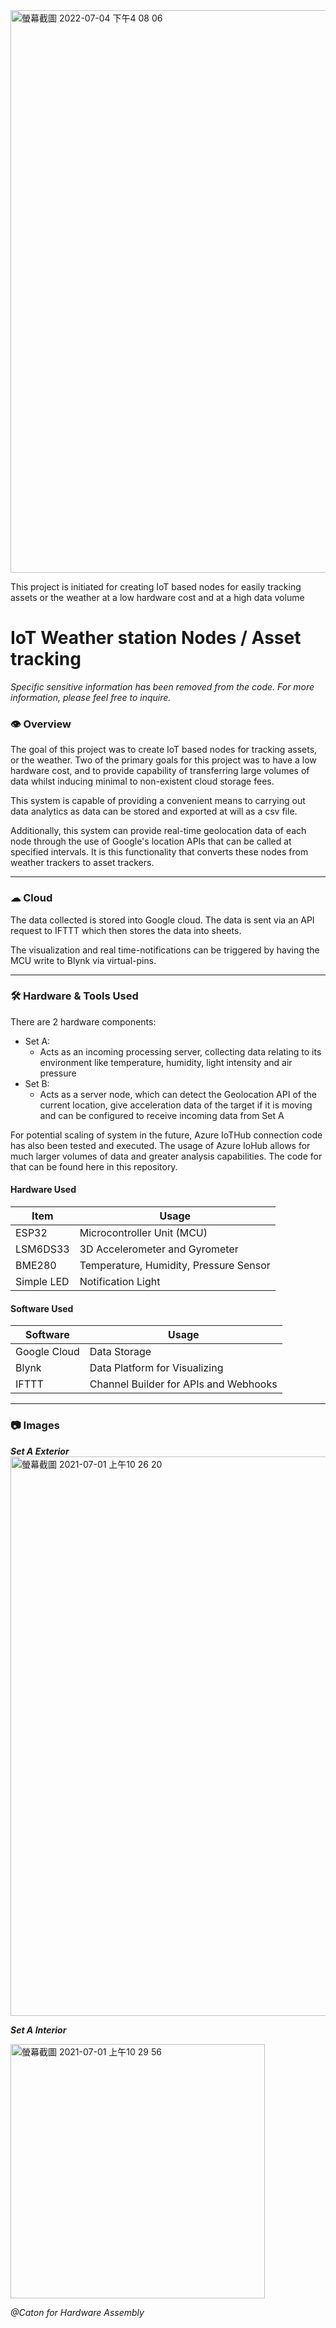<img width="900" alt="螢幕截圖 2022-07-04 下午4 08 06" src="https://user-images.githubusercontent.com/56172862/177111279-493689d9-0648-4028-9f20-ea223812abf0.png">


This project is initiated for creating IoT based nodes for easily tracking assets or the weather at a low hardware cost and at a high data volume
# IoT Weather station Nodes / Asset tracking

_Specific sensitive information has been removed from the code. For more information, please feel free to inquire._

### 👁 Overview

The goal of this project was to create IoT based nodes for tracking assets, or the weather. Two of the primary goals for this project was to have a low hardware cost, and to provide capability of transferring large volumes of data whilst inducing minimal to non-existent cloud storage fees.

This system is capable of providing a convenient means to carrying out data analytics as data can be stored and exported at will as a csv file.

Additionally, this system can provide real-time geolocation data of each node through the use of Google's location APIs that can be called at specified intervals. It is this functionality that converts these nodes from weather trackers to asset trackers.

---
### ☁ Cloud

The data collected is stored into Google cloud. The data is sent via an API request to IFTTT which then stores the data into sheets. 

The visualization and real time-notifications can be triggered by having the MCU write to Blynk via virtual-pins.

---
### 🛠 Hardware & Tools Used


There are 2 hardware components: 
* Set A: 
    * Acts as an incoming processing server, collecting data relating to its environment like temperature, humidity, light intensity and air pressure
* Set B:
    * Acts as a server node, which can detect the Geolocation API of the current location, give acceleration data of the target if it is moving and can be configured to receive incoming data from Set A

For potential scaling of system in the future, Azure IoTHub connection code has also been tested and executed. The usage of Azure IoHub allows for much larger volumes of data and greater analysis capabilities. The code for that can be found here in this repository.

#### Hardware Used

| Item       | Usage                                  |
|------------|----------------------------------------|
| ESP32      | Microcontroller Unit (MCU)             |
| LSM6DS33   | 3D Accelerometer and Gyrometer         |
| BME280     | Temperature, Humidity, Pressure Sensor |
| Simple LED | Notification Light                     |

#### Software Used

| Software     | Usage                                 |
|--------------|---------------------------------------|
| Google Cloud | Data Storage                          |
| Blynk        | Data Platform for Visualizing         |
| IFTTT        | Channel Builder for APIs and Webhooks |

---

### 📷 Images

_**Set A Exterior**_
<img width="895" alt="螢幕截圖 2021-07-01 上午10 26 20" src="https://user-images.githubusercontent.com/56172862/124055634-d590a080-da56-11eb-8a4b-d74912ac6dfb.png">

_**Set A Interior**_

<img width="407" alt="螢幕截圖 2021-07-01 上午10 29 56" src="https://user-images.githubusercontent.com/56172862/124055892-52237f00-da57-11eb-9ec5-5f7347e8c18a.png">

_@Caton for Hardware Assembly_
